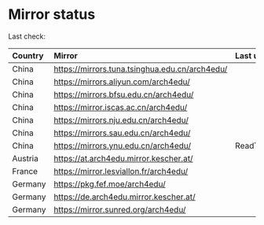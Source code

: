 <script src="./time.js"></script>
# Mirror status
Last check: <script type="text/javascript">localize(1679951803.7563953);</script>

|Country|Mirror|Last update|
|:------|:-----|:----------|
|China|https://mirrors.tuna.tsinghua.edu.cn/arch4edu/|<script type="text/javascript">localize(1679899411);</script>|
|China|https://mirrors.aliyun.com/arch4edu/|<script type="text/javascript">localize(1679942016);</script>|
|China|https://mirrors.bfsu.edu.cn/arch4edu/|<script type="text/javascript">localize(1679899411);</script>|
|China|https://mirror.iscas.ac.cn/arch4edu/|<script type="text/javascript">localize(1679942016);</script>|
|China|https://mirrors.nju.edu.cn/arch4edu/|<script type="text/javascript">localize(1679899411);</script>|
|China|https://mirrors.sau.edu.cn/arch4edu/|<script type="text/javascript">localize(1673850842);</script>|
|China|https://mirrors.ynu.edu.cn/arch4edu/|ReadTimeout|
|Austria|https://at.arch4edu.mirror.kescher.at/|<script type="text/javascript">localize(1679899411);</script>|
|France|https://mirror.lesviallon.fr/arch4edu/|<script type="text/javascript">localize(1679899411);</script>|
|Germany|https://pkg.fef.moe/arch4edu/|<script type="text/javascript">localize(1679899411);</script>|
|Germany|https://de.arch4edu.mirror.kescher.at/|<script type="text/javascript">localize(1679899411);</script>|
|Germany|https://mirror.sunred.org/arch4edu/|<script type="text/javascript">localize(1679899411);</script>|

<script src="./tablefilter/tablefilter.js"></script>
<script src="./table.js"></script>